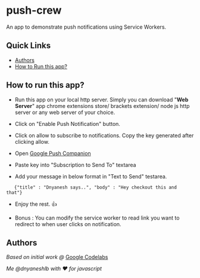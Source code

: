 # push-crew
An app to demonstrate push notifications using Service Workers.

## Quick Links
* [Authors](https://github.com/dnyaneshlb/push-crew/blob/master/README.md#authors)
* [How to Run this app?](https://github.com/dnyaneshlb/push-crew/blob/master/README.md#how-to-run-this-app)


## How to run this app?
* Run this app on your local http server. Simply you can download "**Web Server**" app chrome extensions store/ brackets extension/ node js http server or any web server of your choice.

* Click on  "Enable Push Notification" button.

* Click on allow to subscribe to notifications. Copy the key generated after clicking allow.

* Open [Google Push Companion](https://web-push-codelab.glitch.me//)

* Paste key into "Subscription to Send To" textarea

* Add your message in below format in "Text to Send" testarea.
```
   {"title" : "Dnyanesh says..", "body" : "Hey checkout this and that"}
```   
  
* Enjoy the rest. :+1:

* Bonus : You can modify the service worker to read link you want to redirect to when user clicks on notification.


## Authors

*Based on initial work @* [Google Codelabs](https://codelabs.developers.google.com/codelabs/push-notifications/)

*Me @dnyaneshlb with  :heart:  for javascript*





